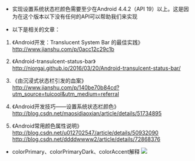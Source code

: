 * 实现设置系统状态栏颜色需要至少在Android 4.4.2（API 19）以上。这是因为在这个版本以下没有任何的API可以帮助我们来实现

* 以下是相关的文章：

 1. 《Android开发：Translucent System Bar 的最佳实践》 http://www.jianshu.com/p/0acc12c29c1b

 2. 《Android-transulcent-status-bar》
http://niorgai.github.io/2016/03/20/Android-transulcent-status-bar/

 3. 《由沉浸式状态栏引发的血案》
http://www.jianshu.com/p/140be70b84cd?utm_source=tuicool&utm_medium=referral

 4. 《Android开发技巧——设置系统状态栏颜色》
http://blog.csdn.net/maosidiaoxian/article/details/51734895

 5. 《Android常用颜色属性说明》 http://blog.csdn.net/u012702547/article/details/50932090
http://blog.csdn.net/ddddwwww2/article/details/72868376

* colorPrimary、colorPrimaryDark、colorAccent解释
![](http://ogtt75s5d.bkt.clouddn.com/colorPrimary%E3%80%81colorPrimaryDark%E3%80%81colorAccent.jpg)
